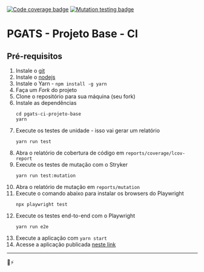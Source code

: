 [![Code coverage badge](https://img.shields.io/badge/coverage-100%25-brightgreen)](https://stryker-mutator.io/robo-coasters-example/reports/coverage/lcov-report/index.html)
[![Mutation testing badge](https://img.shields.io/endpoint?style=flat&url=https%3A%2F%2Fbadge-api.stryker-mutator.io%2Fgithub.com%2Fstryker-mutator%2Frobo-coasters-example%2Fmaster)](https://dashboard.stryker-mutator.io/reports/github.com/stryker-mutator/robo-coasters-example/master)

# PGATS - Projeto Base - CI

## Pré-requisitos

1. Instale o [git](https://git-scm.com)
2. Instale o [nodejs](https://nodejs.org/)
3. Instale o Yarn - `npm install -g yarn`
4. Faça um _Fork_ do projeto
5. Clone o repositório para sua máquina (seu fork)
6. Instale as dependências
   ```shell
   cd pgats-ci-projeto-base
   yarn
   ```
7. Execute os testes de unidade - isso vai gerar um relatório
   ```shell
   yarn run test
   ```
8. Abra o relatório de cobertura de código em `reports/coverage/lcov-report` 
9. Execute os testes de mutação com o Stryker
   ```shell
   yarn run test:mutation
   ```
10. Abra o relatório de mutação em `reports/mutation`
11. Execute o comando abaixo para instalar os browsers do Playwright
    ```shell
    npx playwright test
    ```
12. Execute os testes end-to-end com o Playwright
    ```shell
    yarn run e2e
    ```
13. Execute a aplicação com `yarn start`
14. Acesse a aplicação publicada [neste link](https://pgats-ci-example.netlify.app)

---
💜⚡️
